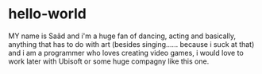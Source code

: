 # hello-world
MY name is Saâd and i'm a huge fan of dancing, acting and 
basically, anything that has to do with art 
(besides singing......  because i suck at that)
and i am a programmer who loves creating video games, 
i would love to work later with Ubisoft or some huge compagny like this one.
